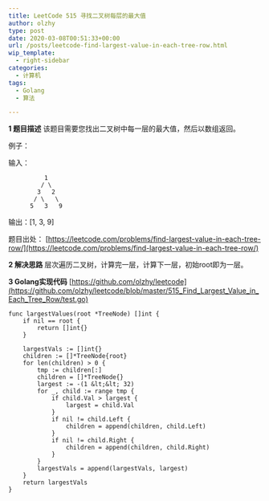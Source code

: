 ```yaml
---
title: LeetCode 515 寻找二叉树每层的最大值
author: olzhy
type: post
date: 2020-03-08T00:51:33+00:00
url: /posts/leetcode-find-largest-value-in-each-tree-row.html
wip_template:
  - right-sidebar
categories:
  - 计算机
tags:
  - Golang
  - 算法

---
```

**1 题目描述**
该题目需要您找出二叉树中每一层的最大值，然后以数组返回。

例子：

输入：

```
          1
         / \
        3   2
       / \   \  
      5   3   9 
```
输出：[1, 3, 9]

题目出处：
[https://leetcode.com/problems/find-largest-value-in-each-tree-row/](https://leetcode.com/problems/find-largest-value-in-each-tree-row/)

**2 解决思路**
层次遍历二叉树，计算完一层，计算下一层，初始root即为一层。

**3 Golang实现代码**
[https://github.com/olzhy/leetcode](https://github.com/olzhy/leetcode/blob/master/515_Find_Largest_Value_in_Each_Tree_Row/test.go)

```Golang
func largestValues(root *TreeNode) []int {
	if nil == root {
		return []int{}
	}

	largestVals := []int{}
	children := []*TreeNode{root}
	for len(children) > 0 {
		tmp := children[:]
		children = []*TreeNode{}
		largest := -(1 &lt;&lt; 32)
		for _, child := range tmp {
			if child.Val > largest {
				largest = child.Val
			}
			if nil != child.Left {
				children = append(children, child.Left)
			}
			if nil != child.Right {
				children = append(children, child.Right)
			}
		}
		largestVals = append(largestVals, largest)
	}
	return largestVals
}
```
